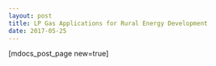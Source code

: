 ```yaml
---
layout: post
title: LP Gas Applications for Rural Energy Development
date: 2017-05-25
---
```


[mdocs_post_page new=true]